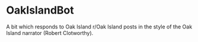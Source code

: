 # OakIslandBot
A bit which responds to Oak Island r/Oak Island posts in the style of the Oak Island narrator (Robert Clotworthy).
